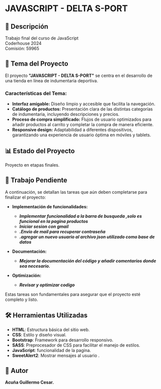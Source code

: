 #  JAVASCRIPT - DELTA S-PORT

## 📝 Descripción
Trabajo final del curso de JavaScript  
Coderhouse 2024  
Comisión: 59965

## 🎯 Tema del Proyecto

El proyecto **"JAVASCRIPT - DELTA S-PORT"** se centra en el desarrollo de una tienda en línea de indumentaria deportiva. 

### Características del Tema:
- **Interfaz amigable:** Diseño limpio y accesible que facilita la navegación.
- **Catálogo de productos:** Presentación clara de las distintas categorías de indumentaria, incluyendo descripciones y precios.
- **Proceso de compra simplificado:** Flujos de usuario optimizados para añadir productos al carrito y completar la compra de manera eficiente.
- **Responsive design:** Adaptabilidad a diferentes dispositivos, garantizando una experiencia de usuario óptima en móviles y tablets.


## 📊 Estado del Proyecto
Proyecto en etapas finales.

## 🚧 Trabajo Pendiente
A continuación, se detallan las tareas que aún deben completarse para finalizar el proyecto:

- **Implementación de funcionalidades:**  
  - ***Implementar funcionalidad a la barra de busqueda ,solo es funcional en la pagina productos***
  - ***Iniciar sesion con gmail***
  - ***.Envio de mail para recuperar contraseña***
  - ***.agregar un nuevo usuario al archivo json utilizado como base de datos***

- **Documentación:**  
  - ***Mejorar la documentación del código y añadir comentarios donde sea necesario.***

- **Optimización:**  
  - ***Revisar y optimizar codigo***



Estas tareas son fundamentales para asegurar que el proyecto esté completo y listo.



## 🛠️ Herramientas Utilizadas
- **HTML**: Estructura básica del sitio web.
- **CSS**: Estilo y diseño visual.
- **Bootstrap**: Framework para desarrollo responsivo.
- **SASS**: Preprocesador de CSS para facilitar el manejo de estilos.
- **JavaScript**: funcionalidad de la pagina.
- **SweetAlert2**: Mostrar mensajes al  usuario .

## 👤 Autor
**Acuña Guillermo Cesar.**

